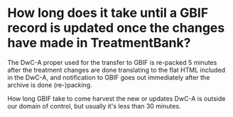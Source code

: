 # How long does it take until a GBIF record is updated once the changes have made in TreatmentBank?
The DwC-A proper used for the transfer to GBIF is re-packed 5 minutes after the treatment changes are done translating to the flat HTML included in the DwC-A, and notification to GBIF goes out immediately after the archive is done (re-)packing.

How long GBIF take to come harvest the new or updates DwC-A is outside our domain of control, but usually it's less than 30 minutes.
